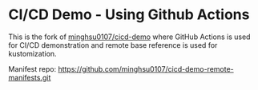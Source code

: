 # CI/CD Demo - Using Github Actions
This is the fork of [minghsu0107/cicd-demo](https://github.com/minghsu0107/cicd-demo.git) where GitHub Actions is used for CI/CD demonstration and remote base reference is used for kustomization.


Manifest repo: https://github.com/minghsu0107/cicd-demo-remote-manifests.git
